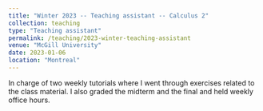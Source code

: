 ```yaml
---
title: "Winter 2023 -- Teaching assistant -- Calculus 2"
collection: teaching
type: "Teaching assistant"
permalink: /teaching/2023-winter-teaching-assistant
venue: "McGill University"
date: 2023-01-06
location: "Montreal"
---
```


In charge of two weekly tutorials where I went through exercises related to the class material. I also graded the midterm and the final and held weekly office hours.